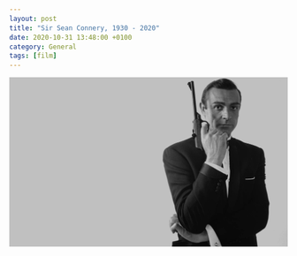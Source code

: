 ```yaml
--- 
layout: post 
title: "Sir Sean Connery, 1930 - 2020" 
date: 2020-10-31 13:48:00 +0100
category: General 
tags: [film] 
--- 
```


<center>
	<img src="/images/2020/10/connery.jpeg" alt="Sean" class="image-single" />
</center>
